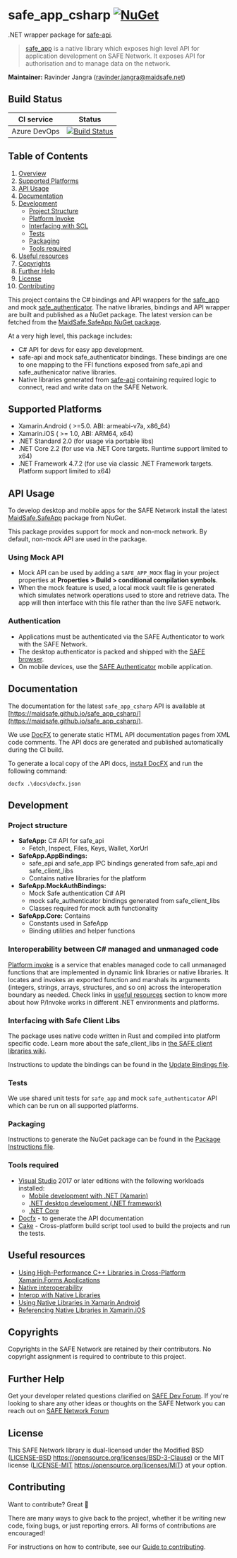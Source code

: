 # safe_app_csharp [![NuGet](https://img.shields.io/nuget/v/MaidSafe.SafeApp.svg)](https://www.nuget.org/packages/MaidSafe.SafeApp)

.NET wrapper package for [safe-api](https://github.com/maidsafe/safe-api/).

> [safe_app](https://github.com/maidsafe/safe-api/) is a native library which exposes high level API for application development on SAFE Network. It exposes API for authorisation and to manage data on the network.

**Maintainer:** Ravinder Jangra (ravinder.jangra@maidsafe.net)

## Build Status

| CI service | Status |
|---|---|
| Azure DevOps | [![Build Status](https://dev.azure.com/maidsafe/SafeApp/_apis/build/status/Test%20%26%20Release%20CI?branchName=master)](https://dev.azure.com/maidsafe/SafeApp/_build/latest?definitionId=21&branchName=master) | |

## Table of Contents

1. [Overview](#Overview)
2. [Supported Platforms](#Supported-Platforms)
3. [API Usage](#API-Usage)
4. [Documentation](#Documentation)
5. [Development](#Development)
    * [Project Structure](#Project-structure)
    * [Platform Invoke](#Interoperability-between-C-managed-and-unmanaged-code)
    * [Interfacing with SCL](#Interfacing-with-Safe-Client-Libs)
    * [Tests](#Tests)
    * [Packaging](#Packaging)
    * [Tools required](#Tools-required)
6. [Useful resources](#Useful-resources)
7. [Copyrights](#Copyrights)
8. [Further Help](#Further-Help)
9. [License](#License)
10. [Contributing](#Contributing)

This project contains the C# bindings and API wrappers for the [safe_app](https://github.com/maidsafe/safe-api/) and mock [safe_authenticator](https://github.com/maidsafe/safe_client_libs/tree/master/safe_authenticator). The native libraries, bindings and API wrapper are built and published as a NuGet package. The latest version can be fetched from the [MaidSafe.SafeApp NuGet package](https://www.nuget.org/packages/MaidSafe.SafeApp/).

At a very high level, this package includes:

* C# API for devs for easy app development.
* safe-api and mock safe_authenticator bindings. These bindings are one to one mapping to the FFI functions exposed from safe_api and safe_authenicator native libraries.
* Native libraries generated from [safe-api](https://github.com/maidsafe/safe-api) containing required logic to connect, read and write data on the SAFE Network.

## Supported Platforms

* Xamarin.Android ( >=5.0. ABI: armeabi-v7a, x86_64)
* Xamarin.iOS ( >= 1.0, ABI: ARM64, x64)
* .NET Standard 2.0 (for usage via portable libs)
* .NET Core 2.2 (for use via .NET Core targets. Runtime support limited to x64)
* .NET Framework 4.7.2 (for use via classic .NET Framework targets. Platform support limited to x64)

## API Usage

To develop desktop and mobile apps for the SAFE Network install the latest [MaidSafe.SafeApp](https://www.nuget.org/packages/MaidSafe.SafeApp/) package from NuGet.

This package provides support for mock and non-mock network. By default, non-mock API are used in the package.

### Using Mock API

* Mock API can be used by adding a `SAFE_APP_MOCK` flag in your project properties at **Properties > Build > conditional compilation symbols**.
* When the mock feature is used, a local mock vault file is generated which simulates network operations used to store and retrieve data. The app will then interface with this file rather than the live SAFE network.

### Authentication

* Applications must be authenticated via the SAFE Authenticator to work with the SAFE Network.
* The desktop authenticator is packed and shipped with the [SAFE browser](https://github.com/maidsafe/safe_browser/releases/latest).
* On mobile devices, use the [SAFE Authenticator](https://github.com/maidsafe/safe-authenticator-mobile/releases/latest) mobile application.

## Documentation

The documentation for the latest `safe_app_csharp` API is available at [https://maidsafe.github.io/safe_app_csharp/](https://maidsafe.github.io/safe_app_csharp/).

We use [DocFX](https://github.com/dotnet/docfx) to generate static HTML API documentation pages from XML code comments. The API docs are generated and published automatically during the CI build.

To generate a local copy of the API docs, [install DocFX](https://dotnet.github.io/docfx/tutorial/docfx_getting_started.html#2-use-docfx-as-a-command-line-tool) and run the following command:

```
docfx .\docs\docfx.json
```

## Development

### Project structure

* **SafeApp:** C# API for safe_api
  * Fetch, Inspect, Files, Keys, Wallet, XorUrl
* **SafeApp.AppBindings:**
  * safe_api and safe_app IPC bindings generated from safe_api and safe_client_libs
  * Contains native libraries for the platform
* **SafeApp.MockAuthBindings:**
  * Mock Safe authentication C# API
  * mock safe_authenticator bindings generated from safe_client_libs
  * Classes required for mock auth functionality
* **SafeApp.Core:** Contains
  * Constants used in SafeApp
  * Binding utilities and helper functions

### Interoperability between C# managed and unmanaged code

[Platform invoke](https://www.mono-project.com/docs/advanced/pinvoke/) is a service that enables managed code to call unmanaged functions that are implemented in dynamic link libraries or native libraries. It locates and invokes an exported function and marshals its arguments (integers, strings, arrays, structures, and so on) across the interoperation boundary as needed. Check links in [useful resources](#Useful-resources) section to know more about how P/Invoke works in different .NET environments and platforms.

### Interfacing with Safe Client Libs

The package uses native code written in Rust and compiled into platform specific code. Learn more about the safe_client_libs in [the SAFE client libraries wiki](https://github.com/maidsafe/safe_client_libs/wiki).

Instructions to update the bindings can be found in the [Update Bindings file](./UpdateBindings.md).

### Tests

We use shared unit tests for `safe_app` and mock `safe_authenticator` API which can be run on all supported platforms.

### Packaging

Instructions to generate the NuGet package can be found in the [Package Instructions file](
https://github.com/maidsafe/safe_app_csharp/blob/master/PackageInstructions.txt).

### Tools required

* [Visual Studio](https://visualstudio.microsoft.com/) 2017 or later editions with the following workloads installed:
  * [Mobile development with .NET (Xamarin)](https://visualstudio.microsoft.com/vs/visual-studio-workloads/)
  * [.NET desktop development (.NET framework)](https://visualstudio.microsoft.com/vs/visual-studio-workloads/)
  * [.NET Core](https://dotnet.microsoft.com/download)
* [Docfx](https://github.com/dotnet/docfx) - to generate the API documentation
* [Cake](https://cakebuild.net/) - Cross-platform build script tool used to build the projects and run the tests.

## Useful resources

* [Using High-Performance C++ Libraries in Cross-Platform Xamarin.Forms Applications](https://devblogs.microsoft.com/xamarin/using-c-libraries-xamarin-forms-apps/)
* [Native interoperability](https://docs.microsoft.com/en-us/dotnet/standard/native-interop/)
* [Interop with Native Libraries](https://www.mono-project.com/docs/advanced/pinvoke/)
* [Using Native Libraries in Xamarin.Android](https://docs.microsoft.com/en-us/xamarin/android/platform/native-libraries)
* [Referencing Native Libraries in Xamarin.iOS](https://docs.microsoft.com/en-us/xamarin/ios/platform/native-interop)

## Copyrights

Copyrights in the SAFE Network are retained by their contributors. No copyright assignment is required to contribute to this project.

## Further Help

Get your developer related questions clarified on [SAFE Dev Forum](https://forum.safedev.org/). If you're looking to share any other ideas or thoughts on the SAFE Network you can reach out on [SAFE Network Forum](https://safenetforum.org/)

## License

This SAFE Network library is dual-licensed under the Modified BSD ([LICENSE-BSD](LICENSE-BSD) https://opensource.org/licenses/BSD-3-Clause) or the MIT license ([LICENSE-MIT](LICENSE-MIT) https://opensource.org/licenses/MIT) at your option.

## Contributing

Want to contribute? Great :tada:

There are many ways to give back to the project, whether it be writing new code, fixing bugs, or just reporting errors. All forms of contributions are encouraged!

For instructions on how to contribute, see our [Guide to contributing](https://github.com/maidsafe/QA/blob/master/CONTRIBUTING.md).
